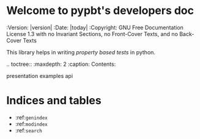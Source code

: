 # Welcome to pypbt's developers doc

:Version: |version|
:Date: |today|
:Copyright: GNU Free Documentation License 1.3 with no Invariant Sections, no Front-Cover Texts, and no Back-Cover Texts

	    
This library helps in writing *property based tests* in python.

.. toctree::
   :maxdepth: 2
   :caption: Contents:

   presentation
   examples
   api


Indices and tables
==================

* :ref:`genindex`
* :ref:`modindex`
* :ref:`search`
